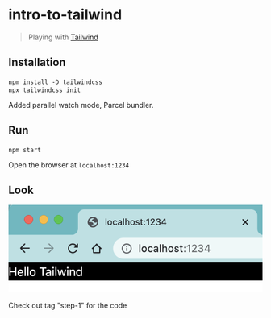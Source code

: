 # intro-to-tailwind

> Playing with [Tailwind](https://tailwindcss.com/)

## Installation

```
npm install -D tailwindcss
npx tailwindcss init
```

Added parallel watch mode, Parcel bundler.

## Run

```
npm start
```

Open the browser at `localhost:1234`

## Look

![Step 1 site](./images/step1.png)

Check out tag "step-1" for the code
